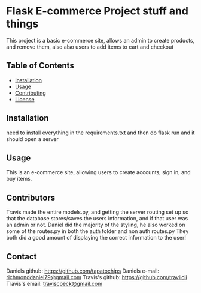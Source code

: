 # Flask E-commerce Project stuff and things

This project is a basic e-commerce site, allows an admin to create products, and remove them, also also users to add items to cart and checkout

## Table of Contents

- [Installation](#requirements.txt)
- [Usage](#usage)
- [Contributing](#contributing)
- [License](#license)

## Installation

need to install everything in the requirements.txt and then do flask run and it should open a server

## Usage
This is an e-commerce site, allowing users to create accounts, sign in, and buy items.

## Contributors

Travis made the entire models.py, and getting the server routing set up so that the database stores/saves the users information, and if that user was an admin or not.
Daniel did the majority of the styling, he also worked on some of the routes.py in both the auth folder and non auth routes.py
They both did a good amount of displaying the correct information to the user!

## Contact

Daniels github: https://github.com/tapatochips
Daniels e-mail: richmonddaniel79@gmail.com
Travis's github: https://github.com/traviicii
Travis's email: traviscpeck@gmail.com
